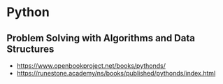 # Python
## Problem Solving with Algorithms and Data Structures
  -  https://www.openbookproject.net/books/pythonds/
  -  https://runestone.academy/ns/books/published/pythonds/index.html
